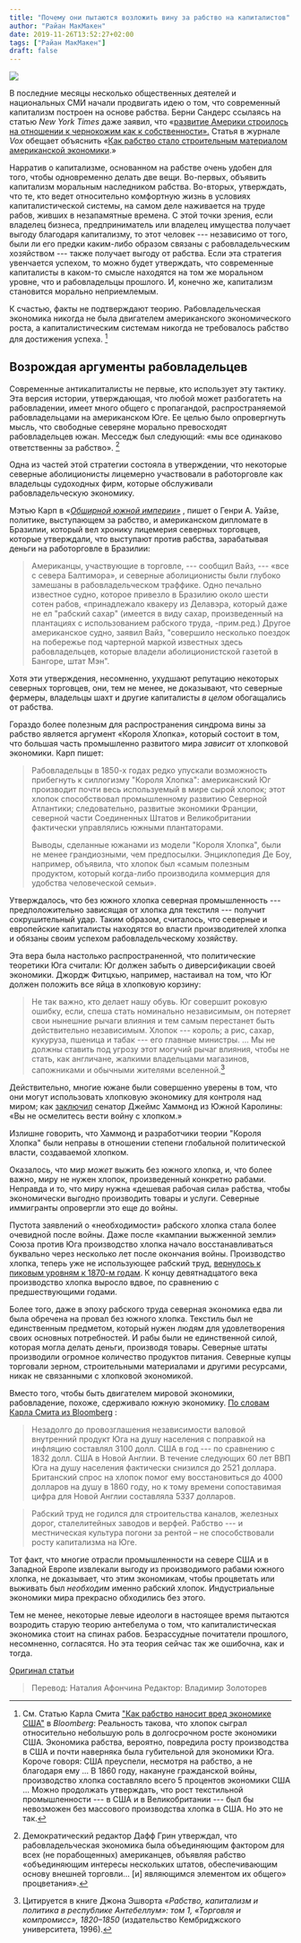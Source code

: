 ```yaml
---
title: "Почему они пытаются возложить вину за рабство на капиталистов"
author: "Райан МакМакен"
date: 2019-11-26T13:52:27+02:00
tags: ["Райан МакМакен"]
draft: false
---
```

![](https://cdn.mises.org/styles/slideshow/s3/static-page/img/slaves1.JPG?itok=ic4JvZGL)

В последние месяцы несколько общественных деятелей и национальных СМИ  начали продвигать идею о том, что современный капитализм построен на основе рабства. Берни Сандерс ссылаясь на статью *New York Times* даже заявил, что «[развитие Америки строилось на отношении к чернокожим как к собственности».](https://www.facebook.com/senatorsanders/posts/for-centuries-americas-rise-relied-on-treating-black-people-as-literal-property-/10158163055787908/) Статья в журнале *Vox* обещает объяснить «[Как рабство стало строительным материалом американской экономики](https://www.vox.com/identities/2019/8/16/20806069/slavery-economy-capitalism-violence-cotton-edward-baptist).»

Нарратив о капитализме, основанном на рабстве очень удобен для того, чтобы одновременно делать две вещи. Во-первых, объявить капитализм моральным наследником рабства. Во-вторых, утверждать, что те, кто ведет относительно комфортную жизнь в условиях капиталистической системы, на самом деле наживается на труде рабов, живших в незапамятные времена. С этой точки зрения, если владелец бизнеса, предприниматель или владелец имущества получает выгоду благодаря капитализму, то этот человек --- независимо от того, были ли его предки каким-либо образом связаны с рабовладельческим хозяйством --- также получает выгоду от рабства. Если эта стратегия увенчается успехом, то можно будет утверждать, что современные капиталисты в каком-то смысле находятся на том же моральном уровне, что и рабовладельцы прошлого. И, конечно же, капитализм становится морально неприемлемым.

К счастью, факты не подтверждают теорию. Рабовладельческая экономика никогда не была двигателем американского экономического роста, а капиталистическим системам никогда не требовалось рабство для достижения успеха. [^1]

## Возрождая аргументы рабовладельцев

Современные антикапиталисты не первые, кто использует эту тактику. Эта версия истории, утверждающая, что любой может разбогатеть на рабовладении, имеет много общего с пропагандой, распространяемой рабовладельцами на американском Юге. Ее целью было опровергнуть мысль, что свободные северяне морально превосходят рабовладельцев южан. Месседж был следующий: «мы все одинаково ответственны за рабство». [^2]

Одна из частей этой стратегии состояла в утверждении, что некоторые северные аболиционисты лицемерно участвовали в работорговле как владельцы судоходных фирм, которые обслуживали рабовладельческую экономику.

Мэтью Карп в «[_Обширной южной империи»_](https://www.amazon.com/This-Vast-Southern-Empire-Slaveholders/dp/0674737253/%3Ftag%3Dmisesinsti-20) , пишет о Генри А. Уайзе, политике, выступающем за рабство, и американском дипломате в Бразилии, который вел хронику лицемерия северных торговцев, которые утверждали, что выступают против рабства, зарабатывая деньги на работорговле в Бразилии:

> Американцы, участвующие в торговле, --- сообщил Вайз, --- «все с севера Балтимора», и северные аболиционисты были глубоко замешаны в рабовладельческом траффике. Одно печально известное судно, которое привезло в Бразилию около шести сотен рабов, «принадлежало квакеру из Делавэра, который даже не ел "рабский сахар" (имеется в виду сахар, произведенный на плантациях с использованием рабского труда, -прим.ред.) Другое американское судно, заявил Вайз, "совершило несколько поездок на побережье под чартерной маркой известных здесь рабовладельцев, которые владели аболиционистской газетой в Бангоре, штат Мэн".

Хотя эти утверждения, несомненно, ухудшают репутацию некоторых северных торговцев, они, тем не менее, не доказывают, что северные фермеры, владельцы шахт и другие капиталисты _в целом_ обогащались от рабства.

Гораздо более полезным для распространения синдрома вины за рабство является аргумент «Короля Хлопка», который состоит в том, что большая часть промышленно развитого мира _зависит_ от хлопковой экономики. Карп пишет:

> Рабовладельцы в 1850-х годах редко упускали возможность прибегнуть к силлогизму "Короля Хлопка": американский Юг производит почти весь используемый в мире сырой хлопок; этот хлопок способствовал промышленному развитию Северной Атлантики; следовательно, развитые экономики Франции, северной части Соединенных Штатов и Великобритании фактически управлялись южными плантаторами.
>
> Выводы, сделанные южанами из модели "Короля Хлопка", были не менее грандиозными, чем предпосылки. Энциклопедия Де Боу, например, объявила, что хлопок был «самым полезным продуктом, который когда-либо производила коммерция для удобства человеческой семьи».

Утверждалось, что без южного хлопка северная промышленность --- предположительно зависящая от хлопка для текстиля --- получит сокрушительный удар. Таким образом, считалось, что северные и европейские капиталисты находятся во власти производителей хлопка и обязаны своим успехом рабовладельческому хозяйству.

Эта вера была настолько распространенной, что политические теоретики Юга считали: Юг должен забыть о диверсификации своей экономики. Джордж Фитцхью, например, настаивал на том, что Юг должен положить все яйца в хлопковую корзину:

> Не так важно, кто делает нашу обувь. Юг совершит роковую ошибку, если, спеша стать номинально независимым, он потеряет свои нынешние рычаги влияния и тем самым перестанет быть действительно независимым. Хлопок --- король; а рис, сахар, кукуруза, пшеница и табак --- его главные министры. ... Мы не должны ставить под угрозу этот могучий  рычаг влияния, чтобы не стать, как англичане, жалкими владельцами магазинов, сапожниками и обычными жителями вселенной.[^3]

Действительно, многие южане были совершенно уверены в том, что они могут использовать хлопковую экономику для контроля над миром; как [заключил](https://civilwarcauses.org/King%20Cotton%20speech.htm) сенатор Джеймс Хаммонд из Южной Каролины: «Вы не осмелитесь вести войну с хлопком.»

Излишне говорить, что Хаммонд и разработчики теории "Короля Хлопка" были неправы в отношении степени глобальной политической власти, создаваемой хлопком.

Оказалось, что мир _может_ выжить без южного хлопка, и, что более важно, миру не нужен хлопок, произведенный конкретно рабами. Неправда и то, что миру нужна «дешевая рабочая сила» рабства, чтобы экономически выгодно производить товары и услуги. Северные иммигранты опровергли это еще до войны.

Пустота заявлений о «необходимости» рабского хлопка стала более очевидной после войны. Даже после «кампании выжженной земли» Союза против Юга производство хлопка начало восстанавливаться буквально через несколько лет после окончания войны. Производство хлопка, теперь уже не использующее рабский труд, [вернулось к пиковым уровням к 1870-м годам](https://finance.yahoo.com/news/slavery-hurt-u-economy-130005824.html). К концу девятнадцатого века производство хлопка выросло вдвое, по сравнению с предшествующими годами.

Более того, даже в эпоху рабского труда северная экономика едва ли была обречена на провал без южного хлопка. Текстиль был не единственным предметом, который нужен людям для удовлетворения своих основных потребностей. И рабы были не единственной силой, которая могла делать деньги, производя товары. Северные штаты производили огромное количество продуктов питания. Северные купцы торговали зерном, строительными материалами и другими ресурсами, никак не связанными с хлопковой экономикой.

Вместо того, чтобы быть двигателем мировой экономики, рабовладение, похоже, сдерживало южную экономику. [По словам Карла Смита из Bloomberg](http://www.koreaherald.com/view.php?ud=20190826000189) :

> Незадолго до провозглашения независимости валовой внутренний продукт Юга на душу населения с поправкой на инфляцию составлял 3100 долл. США в год --- по сравнению с 1832 долл. США в Новой Англии. В течение следующих 60 лет ВВП Юга на душу населения фактически снизился до 2521 доллара. Британский спрос на хлопок помог ему восстановиться до 4000 долларов на душу в 1860 году, но к тому времени сопоставимая цифра для Новой Англии составляла 5337 долларов.   

 >Рабский труд не годился для строительства каналов, железных дорог, сталелитейных
 заводов и верфей. Рабство --- и местническая культура погони за рентой – не способствовали росту капитализма на Юге.

Тот факт, что многие отрасли промышленности на севере США и в Западной Европе извлекали выгоду из производимого рабами южного хлопка, не доказывает, что этим экономикам, чтобы процветать или выживать был _необходим_ именно рабский хлопок. Индустриальные экономики мира прекрасно обходились без этого.

Тем не менее, некоторые левые идеологи в настоящее время пытаются возродить старую теорию антебелума о том, что капиталистическая экономика стоит на спинах рабов. Безрассудные почитатели прошлого, несомненно, согласятся. Но эта теория сейчас так же ошибочна, как и тогда.

[^1]: См. Статью Карла Смита ["Как рабство наносит вред экономике США"](http://www.koreaherald.com/view.php?ud=20190826000189) в *Bloomberg*: Реальность такова, что хлопок сыграл относительно небольшую роль в долгосрочном росте экономики США. Экономика рабства, вероятно, повредила росту производства в США и почти наверняка была губительной для экономики Юга. Короче говоря: США преуспели, несмотря на рабство, а не благодаря ему ... В 1860 году, накануне гражданской войны, производство хлопка составляло всего 5 процентов экономики США ... Можно продолжать утверждать, что рост текстильной промышленности --- в США и в Великобритании --- был бы невозможен без массового производства хлопка в США. Но это не так.

[^2]: Демократический редактор Дафф Грин утверждал, что рабовладельческая экономика была объединяющим фактором для всех (не порабощенных) американцев, объявляя рабство «объединяющим интересы нескольких штатов, обеспечивающим основу внешней торговли… [и] являющимся элементом их общего» процветания».

[^3]: Цитируется в книге Джона Эшворта «_Рабство, капитализм и политика в республике Антебеллум»: том 1, «Торговля и компромисс», 1820–1850_ (издательство Кембриджского университета, 1996).


[Оригинал статьи](https://mises.org/wire/why-they-keep-trying-blame-capitalists-slavery?fbclid=IwAR0w-Bm1idJl6GCAOw9mEM_pzWl9g_HlCcbKdKcAInbIn0HY7YitmL-to3M)

> Перевод: Наталия Афончина
> Редактор: Владимир Золоторев
